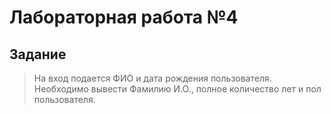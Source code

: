 # Лабораторная работа №4
## Задание
>На вход подается ФИО и дата рождения пользователя. Необходимо вывести Фамилию И.О., полное количество лет и пол пользователя.
